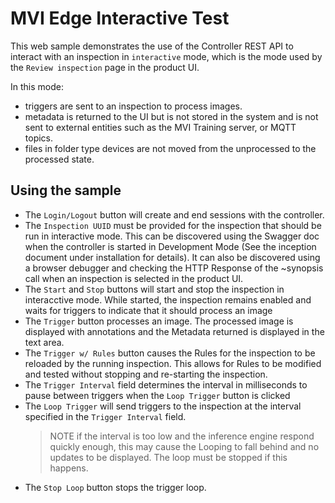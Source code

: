 # MVI Edge Interactive Test

This web sample demonstrates the use of the Controller REST API to interact with an inspection in `interactive` mode, which is the mode used by the `Review inspection` page in the product UI. 

In this mode:
- triggers are sent to an inspection to process images.
- metadata is returned to the UI but is not stored in the system and is not sent to external entities such as the MVI Training server, or MQTT topics.
- files in folder type devices are not moved from the unprocessed to the processed state.

## Using the sample
- The `Login/Logout` button will create and end sessions with the controller.
- The `Inspection UUID` must be provided for the inspection that should be run in interactive mode. This can be discovered using the Swagger doc when the controller is started in Development Mode (See the inception document under installation for details). It can also be discovered using a browser debugger and checking the HTTP Response of the ~synopsis call when an inspection is selected in the product UI.
- The `Start` and `Stop` buttons will start and stop the inspection in interacctive mode. While started, the inspection remains enabled and waits for triggers to indicate that it should process an image
- The `Trigger` button processes an image. The processed image is displayed with annotations and the Metadata returned is displayed in the text area.
- The `Trigger w/ Rules` button causes the Rules for the inspection to be reloaded by the running inspection. This allows for Rules to be modified and tested without stopping and re-starting the inspection.
- The `Trigger Interval` field determines the interval in milliseconds to pause between triggers when the `Loop Trigger` button is clicked
- The `Loop Trigger` will send triggers to the inspection at the interval specified in the `Trigger Interval` field.
  >NOTE if the interval is too low and the inference engine respond quickly enough, this may cause the Looping to fall behind and no updates to be displayed. The loop  must be stopped if this happens.
- The `Stop Loop` button stops the trigger loop.



